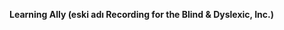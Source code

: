 **Learning Ally (eski adı Recording for the Blind &amp; Dyslexic, Inc.)** 

<!--HONumber=May16_HO2-->


